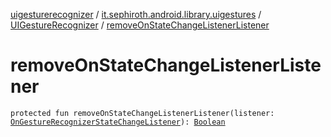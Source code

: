 [uigesturerecognizer](../../index.md) / [it.sephiroth.android.library.uigestures](../index.md) / [UIGestureRecognizer](index.md) / [removeOnStateChangeListenerListener](./remove-on-state-change-listener-listener.md)

# removeOnStateChangeListenerListener

`protected fun removeOnStateChangeListenerListener(listener: `[`OnGestureRecognizerStateChangeListener`](../-on-gesture-recognizer-state-change-listener/index.md)`): `[`Boolean`](https://kotlinlang.org/api/latest/jvm/stdlib/kotlin/-boolean/index.html)